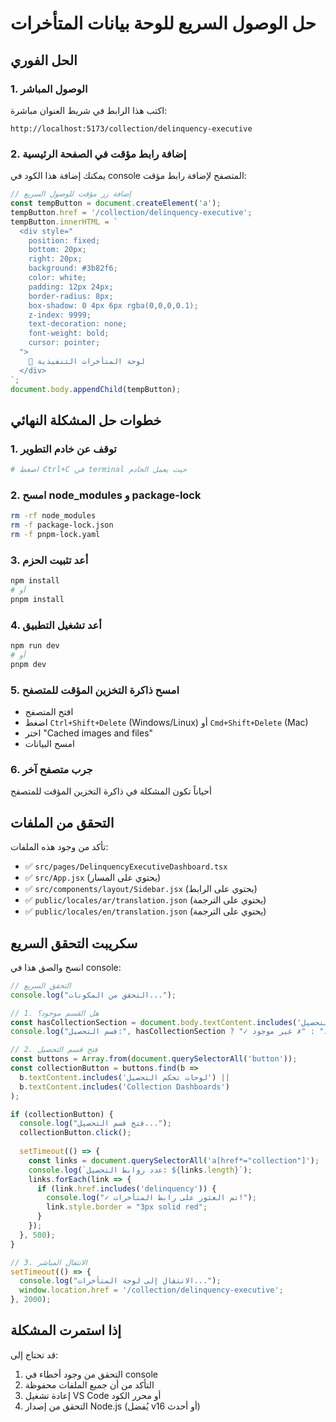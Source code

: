 # حل الوصول السريع للوحة بيانات المتأخرات

## الحل الفوري

### 1. الوصول المباشر
اكتب هذا الرابط في شريط العنوان مباشرة:
```
http://localhost:5173/collection/delinquency-executive
```

### 2. إضافة رابط مؤقت في الصفحة الرئيسية
يمكنك إضافة هذا الكود في console المتصفح لإضافة رابط مؤقت:

```javascript
// إضافة زر مؤقت للوصول السريع
const tempButton = document.createElement('a');
tempButton.href = '/collection/delinquency-executive';
tempButton.innerHTML = `
  <div style="
    position: fixed;
    bottom: 20px;
    right: 20px;
    background: #3b82f6;
    color: white;
    padding: 12px 24px;
    border-radius: 8px;
    box-shadow: 0 4px 6px rgba(0,0,0,0.1);
    z-index: 9999;
    text-decoration: none;
    font-weight: bold;
    cursor: pointer;
  ">
    🎯 لوحة المتأخرات التنفيذية
  </div>
`;
document.body.appendChild(tempButton);
```

## خطوات حل المشكلة النهائي

### 1. توقف عن خادم التطوير
```bash
# اضغط Ctrl+C في terminal حيث يعمل الخادم
```

### 2. امسح node_modules و package-lock
```bash
rm -rf node_modules
rm -f package-lock.json
rm -f pnpm-lock.yaml
```

### 3. أعد تثبيت الحزم
```bash
npm install
# أو
pnpm install
```

### 4. أعد تشغيل التطبيق
```bash
npm run dev
# أو
pnpm dev
```

### 5. امسح ذاكرة التخزين المؤقت للمتصفح
- افتح المتصفح
- اضغط `Ctrl+Shift+Delete` (Windows/Linux) أو `Cmd+Shift+Delete` (Mac)
- اختر "Cached images and files"
- امسح البيانات

### 6. جرب متصفح آخر
أحياناً تكون المشكلة في ذاكرة التخزين المؤقت للمتصفح

## التحقق من الملفات

تأكد من وجود هذه الملفات:
- ✅ `src/pages/DelinquencyExecutiveDashboard.tsx`
- ✅ `src/App.jsx` (يحتوي على المسار)
- ✅ `src/components/layout/Sidebar.jsx` (يحتوي على الرابط)
- ✅ `public/locales/ar/translation.json` (يحتوي على الترجمة)
- ✅ `public/locales/en/translation.json` (يحتوي على الترجمة)

## سكريبت التحقق السريع

انسخ والصق هذا في console:
```javascript
// التحقق السريع
console.log("التحقق من المكونات...");

// 1. هل القسم موجود؟
const hasCollectionSection = document.body.textContent.includes('لوحات تحكم التحصيل');
console.log("قسم التحصيل:", hasCollectionSection ? "✓ موجود" : "✗ غير موجود");

// 2. فتح قسم التحصيل
const buttons = Array.from(document.querySelectorAll('button'));
const collectionButton = buttons.find(b => 
  b.textContent.includes('لوحات تحكم التحصيل') || 
  b.textContent.includes('Collection Dashboards')
);

if (collectionButton) {
  console.log("فتح قسم التحصيل...");
  collectionButton.click();
  
  setTimeout(() => {
    const links = document.querySelectorAll('a[href*="collection"]');
    console.log(`عدد روابط التحصيل: ${links.length}`);
    links.forEach(link => {
      if (link.href.includes('delinquency')) {
        console.log("✓ تم العثور على رابط المتأخرات!");
        link.style.border = "3px solid red";
      }
    });
  }, 500);
}

// 3. الانتقال المباشر
setTimeout(() => {
  console.log("الانتقال إلى لوحة المتأخرات...");
  window.location.href = '/collection/delinquency-executive';
}, 2000);
```

## إذا استمرت المشكلة

قد تحتاج إلى:
1. التحقق من وجود أخطاء في console
2. التأكد من أن جميع الملفات محفوظة
3. إعادة تشغيل VS Code أو محرر الكود
4. التحقق من إصدار Node.js (يُفضل v16 أو أحدث)